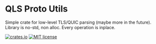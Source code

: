 # QLS Proto Utils
Simple crate for low-level TLS/QUIC parsing (maybe more in the future).
Library is no-std, non alloc. Every operation is inplace.

[![crates.io](https://img.shields.io/crates/v/qls-proto-utils.svg)](https://crates.io/crates/qls-proto-utils)
[![MIT license](https://img.shields.io/github/license/mashape/apistatus.svg)]()
